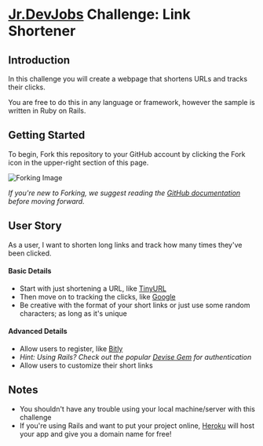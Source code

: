 # <a href='http://www.jrdevjobs.com' target='_blank'>Jr.DevJobs</a> Challenge: Link Shortener

## Introduction
In this challenge you will create a webpage that shortens URLs and tracks their clicks.

You are free to do this in any language or framework, however the sample is written in Ruby on Rails.

## Getting Started
To begin, Fork this repository to your GitHub account by clicking the Fork icon in the upper-right section of this page.

![Forking Image](https://s3-us-west-2.amazonaws.com/jrdevsimages/repos/fork_button.jpg)

*If you're new to Forking, we suggest reading the <a href='https://help.github.com/articles/fork-a-repo' target='_blank'>GitHub documentation</a> before moving forward.*

## <a name='userstory'></a>User Story
As a user, I want to shorten long links and track how many times they've been clicked.

#### Basic Details

* Start with just shortening a URL, like <a href='http://tinyurl.com/' target='_blank'>TinyURL</a>
* Then move on to tracking the clicks, like <a href='https://goo.gl/' target='_blank'>Google</a>
* Be creative with the format of your short links or just use some random characters; as long as it's unique

#### Advanced Details

* Allow users to register, like <a href='https://bitly.com/' target='_blank'>Bitly</a>
* *Hint: Using Rails? Check out the popular <a href='https://github.com/plataformatec/devise' target='_blank'>Devise Gem</a> for authentication*
* Allow users to customize their short links

## Notes

* You shouldn't have any trouble using your local machine/server with this challenge
* If you're using Rails and want to put your project online, <a href='https://www.heroku.com/' target='_blank'>Heroku</a> will host your app and give you a domain name for free!
